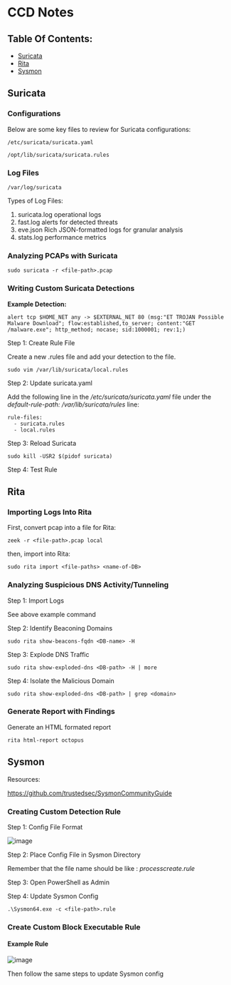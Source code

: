 # **CCD Notes**

## Table Of Contents:
<!--ts-->
  * [Suricata](#suricata)
  * [Rita](#rita)
  * [Sysmon](#sysmon)
<!--te-->

## **Suricata**

### **Configurations**

Below are some key files to review for Suricata configurations:

```
/etc/suricata/suricata.yaml

/opt/lib/suricata/suricata.rules
```

### **Log Files**

```
/var/log/suricata
```

Types of Log Files:
1. suricata.log
   operational logs
3. fast.log
   alerts for detected threats
5. eve.json
   Rich JSON-formatted logs for granular analysis
7. stats.log
   performance metrics

### **Analyzing PCAPs with Suricata**

```
sudo suricata -r <file-path>.pcap
```

### **Writing Custom Suricata Detections**

**Example Detection:**

```
alert tcp $HOME_NET any -> $EXTERNAL_NET 80 (msg:"ET TROJAN Possible Malware Download"; flow:established,to_server; content:"GET /malware.exe"; http_method; nocase; sid:1000001; rev:1;)
```

Step 1: Create Rule File

Create a new .rules file and add your detection to the file.

```
sudo vim /var/lib/suricata/local.rules
```

Step 2: Update suricata.yaml

Add the following line in the */etc/suricata/suricata.yaml* file under the *default-rule-path: /var/lib/suricata/rules* line:

```
rule-files:
  - suricata.rules
  - local.rules
```

Step 3: Reload Suricata

```
sudo kill -USR2 $(pidof suricata)
```

Step 4: Test Rule

## **Rita**

### **Importing Logs Into Rita**

First, convert pcap into a file for Rita:

```
zeek -r <file-path>.pcap local
```

then, import into Rita:

```
sudo rita import <file-paths> <name-of-DB>
```

### **Analyzing Suspicious DNS Activity/Tunneling**

Step 1: Import Logs

See above example command

Step 2: Identify Beaconing Domains

```
sudo rita show-beacons-fqdn <DB-name> -H
```

Step 3: Explode DNS Traffic

```
sudo rita show-exploded-dns <DB-path> -H | more
```

Step 4: Isolate the Malicious Domain

```
sudo rita show-exploded-dns <DB-path> | grep <domain>
```

### **Generate Report with Findings**

Generate an HTML formated report

```
rita html-report octopus
```

## **Sysmon**

Resources:

https://github.com/trustedsec/SysmonCommunityGuide

### **Creating Custom Detection Rule**

Step 1: Config File Format

![image](https://github.com/user-attachments/assets/ddb8a5b9-b6d0-43a6-a116-9802c8e57e1f)

Step 2: Place Config File in Sysmon Directory

Remember that the file name should be like : *processcreate.rule*

Step 3: Open PowerShell as Admin

Step 4: Update Sysmon Config

```
.\Sysmon64.exe -c <file-path>.rule
```

### **Create Custom Block Executable Rule**

#### Example Rule

![image](https://github.com/user-attachments/assets/9d03a00b-f4e2-4352-9e33-b10e5e912744)

Then follow the same steps to update Sysmon config
